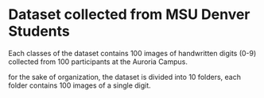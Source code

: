 # Dataset collected from MSU Denver Students

Each classes of the dataset contains 100 images of handwritten digits (0-9) collected from 100 participants at the Auroria Campus.

for the sake of organization, the dataset is divided into 10 folders, each folder contains 100 images of a single digit.
